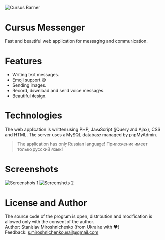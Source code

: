 ![Cursus Banner](https://unesell.com/assets/img/software/cursus_github.png)
# Cursus Messenger

Fast and beautiful web application for messaging and communication.

# Features

- Writing text messages.
- Emoji support 😅
- Sending images.
- Record, download and send voice messages.
- Beautiful design.

# Technologies
The web application is written using PHP, JavaScript (jQuery and Ajax), CSS and HTML.
The server uses a MySQL database managed by phpMyAdmin.

> The application has only Russian language!
> Приложение имеет только русский язык!

# Screenshots
![Screenshots 1](https://i.ibb.co/C26YsBt/image.png)
![Screenshots 2](https://i.ibb.co/G2Z6Mc0/image.png)

# License and Author
The source code of the program is open, distribution and modification is allowed only with the consent of the author.<br>
Author: Stanislav Miroshnichenko (from Ukraine with ❤️) <br>
Feedback: s.miroshnichenko.mail@gmail.com<br>
